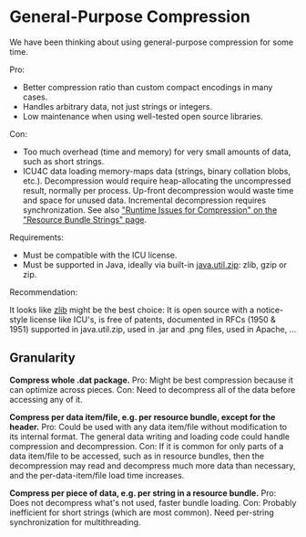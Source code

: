 # General-Purpose Compression

We have been thinking about using general-purpose compression for some time.

Pro:

*   Better compression ratio than custom compact encodings in many cases.
*   Handles arbitrary data, not just strings or integers.
*   Low maintenance when using well-tested open source libraries.

Con:

*   Too much overhead (time and memory) for very small amounts of data, such as
    short strings.
*   ICU4C data loading memory-maps data (strings, binary collation blobs, etc.).
    Decompression would require heap-allocating the uncompressed result,
    normally per process. Up-front decompression would waste time and space for
    unused data. Incremental decompression requires synchronization. See also
    ["Runtime Issues for Compression" on the "Resource Bundle Strings"
    page](http://site.icu-project.org/design/size/strings#TOC-Runtime-Issues-for-Compression).

Requirements:

*   Must be compatible with the ICU license.
*   Must be supported in Java, ideally via built-in
    [java.util.zip](http://java.sun.com/javase/6/docs/api/java/util/zip/package-summary.html):
    zlib, gzip or zip.

Recommendation:

It looks like [zlib](http://zlib.net/) might be the best choice: It is open
source with a notice-style license like ICU's, is free of patents, documented in
RFCs (1950 & 1951) supported in java.util.zip, used in .jar and .png files, used
in Apache, ...

## Granularity

**Compress whole .dat package.** Pro: Might be best compression because it can
optimize across pieces. Con: Need to decompress all of the data before accessing
any of it.

**Compress per data item/file, e.g. per resource bundle, except for the
header.** Pro: Could be used with any data item/file without modification to its
internal format. The general data writing and loading code could handle
compression and decompression. Con: If it is common for only parts of a data
item/file to be accessed, such as in resource bundles, then the decompression
may read and decompress much more data than necessary, and the
per-data-item/file load time increases.

**Compress per piece of data, e.g. per string in a resource bundle.** Pro: Does
not decompress what's not used, faster bundle loading. Con: Probably inefficient
for short strings (which are most common). Need per-string synchronization for
multithreading.

